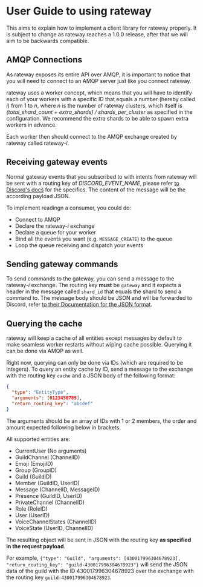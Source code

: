 # User Guide to using rateway

This aims to explain how to implement a client library for rateway properly. It is subject to change as rateway reaches a 1.0.0 release, after that we will aim to be backwards compatible.

## AMQP Connections

As rateway exposes its entire API over AMQP, it is important to notice that you will need to connect to an AMQP server just like you connect rateway.

rateway uses a worker concept, which means that you will have to identify each of your workers with a specific ID that equals a number (hereby called _i_) from 1 to _n_, where _n_ is the number of rateway clusters, which itself is _(total_shard_count + extra_shards) / shards_per_cluster_ as specified in the configuration. We recommend the extra shards to be able to spawn extra workers in advance.

Each worker then should connect to the AMQP exchange created by rateway called rateway-_i_.

## Receiving gateway events

Normal gateway events that you subscribed to with intents from rateway will be sent with a routing key of _DISCORD_EVENT_NAME_, please refer [to Discord's docs](https://discord.com/developers/docs/topics/gateway#commands-and-events-gateway-events) for the specifics. The content of the message will be the according payload JSON.

To implement readingn a consumer, you could do:

- Connect to AMQP
- Declare the rateway-_i_ exchange
- Declare a queue for your worker
- Bind all the events you want (e.g. `MESSAGE_CREATE`) to the queue
- Loop the queue receiving and dispatch your events

## Sending gateway commands

To send commands to the gateway, you can send a message to the rateway-_i_ exchange. The routing key **must** be `gateway` and it expects a header in the message called `shard_id` that equals the shard to send a command to. The message body should be JSON and will be forwarded to Discord, refer [to their Documentation for the JSON format](https://discord.com/developers/docs/topics/gateway#commands-and-events-gateway-commands).

## Querying the cache

rateway will keep a cache of all entities except messages by default to make seamless worker restarts without wiping cache possible.
Querying it can be done via AMQP as well.

Right now, querying can only be done via IDs (which are required to be integers). To query an entity cache by ID, send a message to the exchange with the routing key `cache` and a JSON body of the following format:

```json
{
  "type": "EntityType",
  "arguments": [0123456789],
  "return_routing_key": "abcdef"
}
```

The arguments should be an array of IDs with 1 or 2 members, the order and amount expected following below in brackets.

All supported entities are:

- CurrentUser (No arguments)
- GuildChannel (ChannelID)
- Emoji (EmojiID)
- Group (GroupID)
- Guild (GuildID)
- Member (GuildID, UserID)
- Message (ChannelID, MessageID)
- Presence (GuildID, UserID)
- PrivateChannel (ChannelID)
- Role (RoleID)
- User (UserID)
- VoiceChannelStates (ChannelID)
- VoiceState (UserID, ChannelID)

The resulting object will be sent in JSON with the routing key **as specified in the request payload**.

For example, `{"type": "Guild", "arguments": [430017996304678923], "return_routing_key": "guild-430017996304678923"}` will send the JSON data of the guild with the ID 430017996304678923 over the exchange with the routing key `guild-430017996304678923`.

